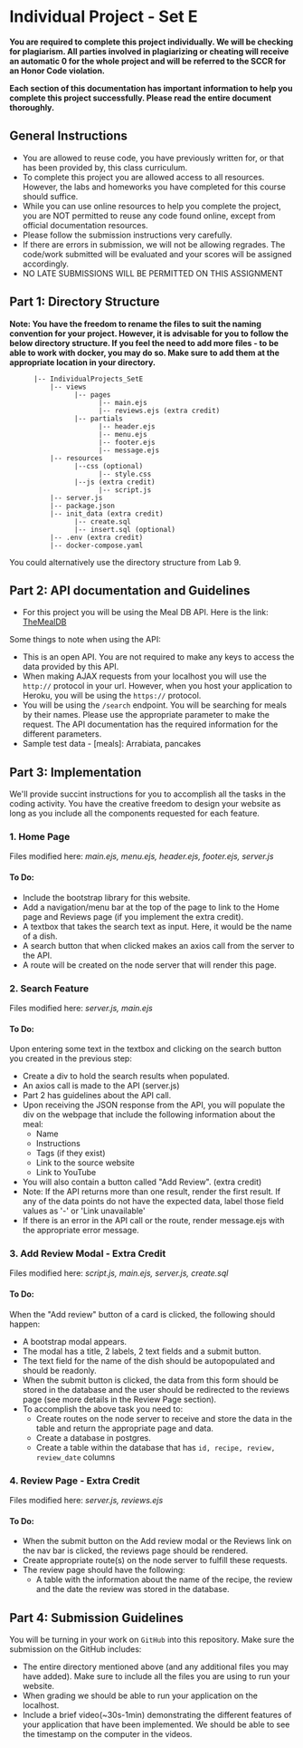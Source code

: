 Individual Project - Set E
==========================


**You are required to complete this project individually. We will be checking for plagiarism. All parties involved in plagiarizing or cheating will receive an automatic 0 for the whole project and will be referred to the SCCR for an Honor Code violation.**

**Each section of this documentation has important information to help you complete this project successfully. Please read the entire document thoroughly.**

## General Instructions
*   You are allowed to reuse code, you have previously written for, or that has been provided by, this class curriculum.
*   To complete this project you are allowed access to all resources. However, the labs and homeworks you have completed for this course should suffice.
*   While you can use online resources to help you complete the project, you are NOT permitted to reuse any code found online, except from official documentation resources.
*   Please follow the submission instructions very carefully.
*   If there are errors in submission, we will not be allowing regrades. The code/work submitted will be evaluated and your scores will be assigned accordingly.
*   NO LATE SUBMISSIONS WILL BE PERMITTED ON THIS ASSIGNMENT



## Part 1: Directory Structure

**Note: You have the freedom to rename the files to suit the naming convention for your project. However, it is advisable for you to follow the below directory structure. If you feel the need to add more files - to be able to work with docker, you may do so. Make sure to add them at the appropriate location in your directory.**

          |-- IndividualProjects_SetE
              |-- views
                    |-- pages
                          |-- main.ejs
                          |-- reviews.ejs (extra credit)
                    |-- partials
                          |-- header.ejs
                          |-- menu.ejs
                          |-- footer.ejs
                          |-- message.ejs
              |-- resources 
                    |--css (optional)
                          |-- style.css
                    |--js (extra credit)
                          |-- script.js
              |-- server.js
              |-- package.json
              |-- init_data (extra credit)
                    |-- create.sql
                    |-- insert.sql (optional)
              |-- .env (extra credit)
              |-- docker-compose.yaml
        

You could alternatively use the directory structure from Lab 9. 

## Part 2: API documentation and Guidelines

*   For this project you will be using the Meal DB API. Here is the link: [TheMealDB](https://www.themealdb.com/api.php)

Some things to note when using the API:

*   This is an open API. You are not required to make any keys to access the data provided by this API.
*   When making AJAX requests from your localhost you will use the `http://` protocol in your url. However, when you host your application to Heroku, you will be using the `https://` protocol.
*   You will be using the `/search` endpoint. You will be searching for meals by their names. Please use the appropriate parameter to make the request. The API documentation has the required information for the different parameters.
*   Sample test data - \[meals\]: Arrabiata, pancakes

## Part 3: Implementation

We'll provide succint instructions for you to accomplish all the tasks in the coding activity. You have the creative freedom to design your website as long as you include all the components requested for each feature. 

### 1. Home Page

Files modified here: _main.ejs, menu.ejs, header.ejs, footer.ejs, server.js_

#### To Do:

*   Include the bootstrap library for this website.
*   Add a navigation/menu bar at the top of the page to link to the Home page and Reviews page (if you implement the extra credit).
*   A textbox that takes the search text as input. Here, it would be the name of a dish.
*   A search button that when clicked makes an axios call from the server to the API.
*   A route will be created on the node server that will render this page.

### 2. Search Feature

Files modified here: _server.js, main.ejs_

#### To Do:

Upon entering some text in the textbox and clicking on the search button you created in the previous step:

*   Create a div to hold the search results when populated.
*   An axios call is made to the API (server.js)
*   Part 2 has guidelines about the API call.
*   Upon receiving the JSON response from the API, you will populate the div on the webpage that include the following information about the meal:
    *   Name
    *   Instructions
    *   Tags (if they exist)
    *   Link to the source website
    *   Link to YouTube
*   You will also contain a button called "Add Review". (extra credit)
*   Note: If the API returns more than one result, render the first result. If any of the data points do not have the expected data, label those field values as '-' or 'Link unavailable'
*   If there is an error in the API call or the route, render message.ejs with the appropriate error message.

### 3. Add Review Modal - Extra Credit

Files modified here: _script.js, main.ejs, server.js, create.sql_

#### To Do:

When the "Add review" button of a card is clicked, the following should happen:

*   A bootstrap modal appears.
*   The modal has a title, 2 labels, 2 text fields and a submit button.
*   The text field for the name of the dish should be autopopulated and should be readonly.
*   When the submit button is clicked, the data from this form should be stored in the database and the user should be redirected to the reviews page (see more details in the Review Page section).
*   To accomplish the above task you need to:
    *   Create routes on the node server to receive and store the data in the table and return the appropriate page and data.
    *   Create a database in postgres.
    *   Create a table within the database that has `id, recipe, review, review_date` columns

### 4. Review Page - Extra Credit

Files modified here: _server.js, reviews.ejs_

#### To Do:

*   When the submit button on the Add review modal or the Reviews link on the nav bar is clicked, the reviews page should be rendered.
*   Create appropriate route(s) on the node server to fulfill these requests.
*   The review page should have the following:
    *   A table with the information about the name of the recipe, the review and the date the review was stored in the database.

## Part 4: Submission Guidelines

You will be turning in your work on `GitHub` into this repository. Make sure the submission on the GitHub includes:

*   The entire directory mentioned above (and any additional files you may have added). Make sure to include all the files you are using to run your website.
*   When grading we should be able to run your application on the localhost.
*   Include a brief video(~30s-1min) demonstrating the different features of your application that have been implemented. We should be able to see the timestamp on the computer in the videos.

